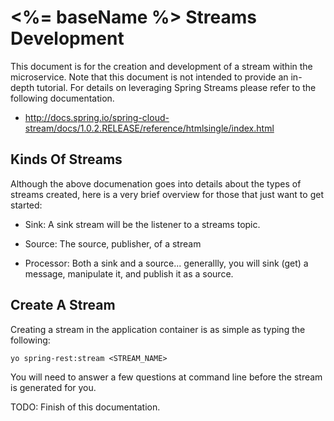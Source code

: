 # <%= baseName %> Streams Development

This document is for the creation and development of a stream within the microservice. Note that this document is not intended to provide an in-depth tutorial. For details on leveraging Spring Streams please refer to the following documentation.

* http://docs.spring.io/spring-cloud-stream/docs/1.0.2.RELEASE/reference/htmlsingle/index.html

## Kinds Of Streams

Although the above documenation goes into details about the types of streams created, here is a very brief overview for those that just want to get started:

* Sink: A sink stream will be the listener to a streams topic.

* Source: The source, publisher, of a stream

* Processor: Both a sink and a source... generallly, you will sink (get) a message, manipulate it, and publish it as a source. 

## Create A Stream

Creating a stream in the application container is as simple as typing the following:

```
yo spring-rest:stream <STREAM_NAME>
```

You will need to answer a few questions at command line before the stream is generated for you.

TODO: Finish of this documentation.

